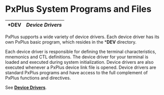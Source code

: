 # PxPlus System Programs and Files

***DEV** |  **_Device Drivers_**  
---|---  
  
PxPlus supports a wide variety of device drivers. Each device driver has its own PxPlus basic program, which resides in the ***DEV** directory.

Each device driver is responsible for defining the terminal characteristics, mnemonics and CTL definitions. The device driver for your terminal is loaded and executed during system initialization. Device drivers are also executed whenever a PxPlus device link file is opened. Device drivers are standard PxPlus programs and have access to the full complement of PxPlus functions and directives.

See **[Device Drivers](../../PxPlus%20User%20Guide/Appendix%20of%20Miscellaneous%20Topics/Device%20Drivers/Overview.md)**.

